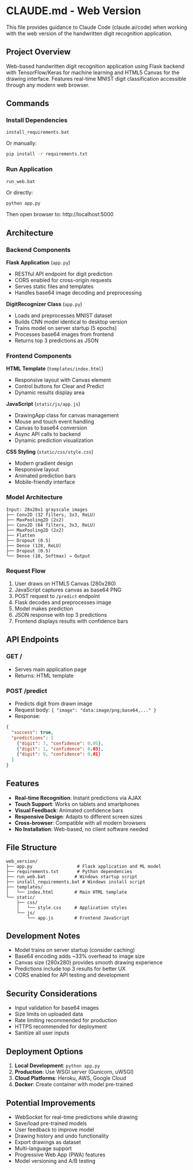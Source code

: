 # CLAUDE.md - Web Version

This file provides guidance to Claude Code (claude.ai/code) when working with the web version of the handwritten digit recognition application.

## Project Overview

Web-based handwritten digit recognition application using Flask backend with TensorFlow/Keras for machine learning and HTML5 Canvas for the drawing interface. Features real-time MNIST digit classification accessible through any modern web browser.

## Commands

### Install Dependencies
```batch
install_requirements.bat
```
Or manually:
```bash
pip install -r requirements.txt
```

### Run Application
```batch
run_web.bat
```
Or directly:
```bash
python app.py
```
Then open browser to: http://localhost:5000

## Architecture

### Backend Components

**Flask Application** (`app.py`)
- RESTful API endpoint for digit prediction
- CORS enabled for cross-origin requests
- Serves static files and templates
- Handles base64 image decoding and preprocessing

**DigitRecognizer Class** (`app.py`)
- Loads and preprocesses MNIST dataset
- Builds CNN model identical to desktop version
- Trains model on server startup (5 epochs)
- Processes base64 images from frontend
- Returns top 3 predictions as JSON

### Frontend Components

**HTML Template** (`templates/index.html`)
- Responsive layout with Canvas element
- Control buttons for Clear and Predict
- Dynamic results display area

**JavaScript** (`static/js/app.js`)
- DrawingApp class for canvas management
- Mouse and touch event handling
- Canvas to base64 conversion
- Async API calls to backend
- Dynamic prediction visualization

**CSS Styling** (`static/css/style.css`)
- Modern gradient design
- Responsive layout
- Animated prediction bars
- Mobile-friendly interface

### Model Architecture
```
Input: 28x28x1 grayscale images
├── Conv2D (32 filters, 3x3, ReLU)
├── MaxPooling2D (2x2)
├── Conv2D (64 filters, 3x3, ReLU)
├── MaxPooling2D (2x2)
├── Flatten
├── Dropout (0.5)
├── Dense (128, ReLU)
├── Dropout (0.5)
└── Dense (10, Softmax) → Output
```

### Request Flow
1. User draws on HTML5 Canvas (280x280)
2. JavaScript captures canvas as base64 PNG
3. POST request to `/predict` endpoint
4. Flask decodes and preprocesses image
5. Model makes prediction
6. JSON response with top 3 predictions
7. Frontend displays results with confidence bars

## API Endpoints

### GET /
- Serves main application page
- Returns: HTML template

### POST /predict
- Predicts digit from drawn image
- Request body: `{ "image": "data:image/png;base64,..." }`
- Response: 
```json
{
  "success": true,
  "predictions": [
    {"digit": 7, "confidence": 0.95},
    {"digit": 1, "confidence": 0.03},
    {"digit": 9, "confidence": 0.01}
  ]
}
```

## Features

- **Real-time Recognition**: Instant predictions via AJAX
- **Touch Support**: Works on tablets and smartphones
- **Visual Feedback**: Animated confidence bars
- **Responsive Design**: Adapts to different screen sizes
- **Cross-browser**: Compatible with all modern browsers
- **No Installation**: Web-based, no client software needed

## File Structure
```
web_version/
├── app.py                 # Flask application and ML model
├── requirements.txt       # Python dependencies
├── run_web.bat           # Windows startup script
├── install_requirements.bat # Windows install script
├── templates/
│   └── index.html        # Main HTML template
└── static/
    ├── css/
    │   └── style.css     # Application styles
    └── js/
        └── app.js        # Frontend JavaScript
```

## Development Notes

- Model trains on server startup (consider caching)
- Base64 encoding adds ~33% overhead to image size
- Canvas size (280x280) provides smooth drawing experience
- Predictions include top 3 results for better UX
- CORS enabled for API testing and development

## Security Considerations

- Input validation for base64 images
- Size limits on uploaded data
- Rate limiting recommended for production
- HTTPS recommended for deployment
- Sanitize all user inputs

## Deployment Options

1. **Local Development**: `python app.py`
2. **Production**: Use WSGI server (Gunicorn, uWSGI)
3. **Cloud Platforms**: Heroku, AWS, Google Cloud
4. **Docker**: Create container with model pre-trained

## Potential Improvements

- WebSocket for real-time predictions while drawing
- Save/load pre-trained models
- User feedback to improve model
- Drawing history and undo functionality
- Export drawings as dataset
- Multi-language support
- Progressive Web App (PWA) features
- Model versioning and A/B testing
